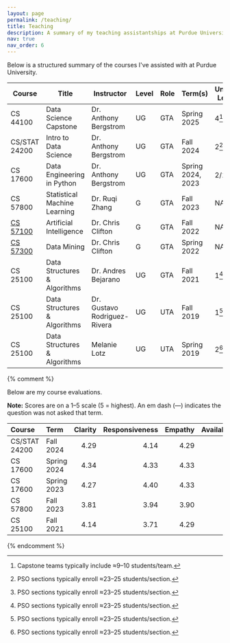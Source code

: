 ```yaml
---
layout: page
permalink: /teaching/
title: Teaching
description: A summary of my teaching assistantships at Purdue University.
nav: true
nav_order: 6
---
```


Below is a structured summary of the courses I've assisted with at Purdue University.

| Course        | Title                          | Instructor                    | Level  | Role | Term(s)                | Units Led    |
|---------------|--------------------------------|-------------------------------|--------|------|------------------------|-----------------------------------
| CS 44100      | Data Science Capstone          | Dr. Anthony Bergstrom         | UG     | GTA  | Spring 2025            | 4[^teams]                               |
| CS/STAT 24200 | Intro to Data Science          | Dr. Anthony Bergstrom         | UG     | GTA  | Fall 2024              | 2[^labs]                         |
| CS 17600      | Data Engineering in Python     | Dr. Anthony Bergstrom         | UG     | GTA  | Spring 2024, 2023      | 2/1[^labs]                               |
| CS 57800      | Statistical Machine Learning   | Dr. Ruqi Zhang                | G   | GTA  | Fall 2023              | NA
| [CS 57100](https://www.cs.purdue.edu/homes/clifton/cs57100/)      | Artificial Intelligence        | Dr. Chris Clifton             | G   | GTA  | Fall 2022              | NA|
| [CS 57300](https://www.cs.purdue.edu/homes/clifton/cs57300/)      | Data Mining                    | Dr. Chris Clifton             | G   | GTA  | Spring 2022            | NA|
| CS 25100      | Data Structures & Algorithms   | Dr. Andres Bejarano           | UG     | GTA  | Fall 2021              | 1[^labs]                                         |
| CS 25100      | Data Structures & Algorithms   | Dr. Gustavo Rodriguez-Rivera  | UG     | UTA  | Fall 2019              | 1[^labs]                                           |
| CS 25100      | Data Structures & Algorithms   | Melanie Lotz                  | UG     | UTA  | Spring 2019            | 2[^labs]                                            |  

{% comment %}

Below are my course evaluations.

**Note:** Scores are on a 1–5 scale (5 = highest). An em dash (—) indicates the question was not asked that term.

| Course        | Term         | Clarity | Responsiveness | Empathy | Availability | Fairness | Inclusivity | Helpfulness | Communication | Reliability | Diligence | Engagement |
|:--------------|:-------------|--------:|---------------:|--------:|-------------:|---------:|------------:|------------:|--------------:|------------:|----------:|-----------:|
| CS/STAT 24200 | Fall 2024    |   4.29  |          4.14  |   4.29  |        4.43  |    4.29  |       4.43  |       4.20  |         4.20  |       4.20  |         — |         —  |
| CS 17600      | Spring 2024  |   4.34  |          4.33  |   4.33  |        4.46  |    4.46  |       4.40  |       4.52  |         4.56  |       4.48  |         — |         —  |
| CS 17600      | Spring 2023  |   4.27  |          4.40  |   4.33  |        4.33  |    4.27  |       4.67  |         —   |           —   |         —   |      4.36 |      4.50 |
| CS 57800      | Fall 2023    |   3.81  |          3.94  |   3.90  |        3.87  |    3.97  |       4.03  |       3.87  |         4.13  |       4.03  |         — |         —  |
| CS 25100      | Fall 2021    |   4.14  |          3.71  |   4.29  |        4.14  |    3.86  |       4.00  |       4.00  |         4.14  |       4.14  |         — |         —  |

{% endcomment %}


[^labs]: PSO sections typically enroll ≈23–25 students/section.
[^teams]: Capstone teams typically include ≈9–10 students/team.


